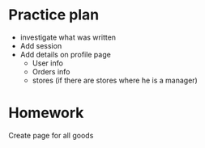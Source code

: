
# Practice plan

  * investigate what was written
  * Add session
  * Add details on profile page
    * User info
    * Orders info
    * stores (if there are stores where he is a manager)

# Homework
Create page for all goods
